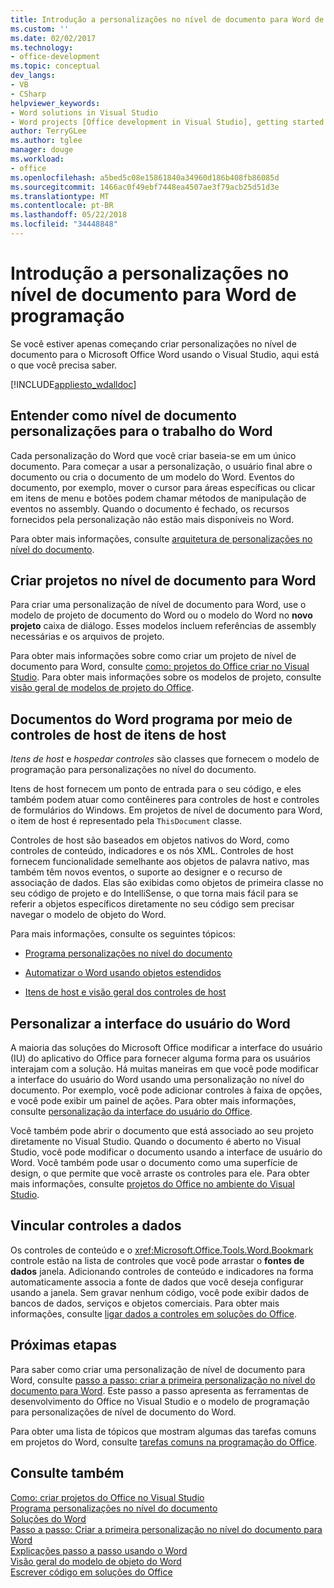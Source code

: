 ```yaml
---
title: Introdução a personalizações no nível de documento para Word de programação
ms.custom: ''
ms.date: 02/02/2017
ms.technology:
- office-development
ms.topic: conceptual
dev_langs:
- VB
- CSharp
helpviewer_keywords:
- Word solutions in Visual Studio
- Word projects [Office development in Visual Studio], getting started
author: TerryGLee
ms.author: tglee
manager: douge
ms.workload:
- office
ms.openlocfilehash: a5bed5c08e15861840a34960d186b408fb86085d
ms.sourcegitcommit: 1466ac0f49ebf7448ea4507ae3f79acb25d51d3e
ms.translationtype: MT
ms.contentlocale: pt-BR
ms.lasthandoff: 05/22/2018
ms.locfileid: "34448848"
---
```

# <a name="get-started-programming-document-level-customizations-for-word"></a>Introdução a personalizações no nível de documento para Word de programação
  Se você estiver apenas começando criar personalizações no nível de documento para o Microsoft Office Word usando o Visual Studio, aqui está o que você precisa saber.  
  
 [!INCLUDE[appliesto_wdalldoc](../vsto/includes/appliesto-wdalldoc-md.md)]  
  
## <a name="understand-how-document-level-customizations-for-word-work"></a>Entender como nível de documento personalizações para o trabalho do Word  
 Cada personalização do Word que você criar baseia-se em um único documento. Para começar a usar a personalização, o usuário final abre o documento ou cria o documento de um modelo do Word. Eventos do documento, por exemplo, mover o cursor para áreas específicas ou clicar em itens de menu e botões podem chamar métodos de manipulação de eventos no assembly. Quando o documento é fechado, os recursos fornecidos pela personalização não estão mais disponíveis no Word.  
  
 Para obter mais informações, consulte [arquitetura de personalizações no nível do documento](../vsto/architecture-of-document-level-customizations.md).  
  
## <a name="create-document-level-projects-for-word"></a>Criar projetos no nível de documento para Word  
 Para criar uma personalização de nível de documento para Word, use o modelo de projeto de documento do Word ou o modelo do Word no **novo projeto** caixa de diálogo. Esses modelos incluem referências de assembly necessárias e os arquivos de projeto.  
  
 Para obter mais informações sobre como criar um projeto de nível de documento para Word, consulte [como: projetos do Office criar no Visual Studio](../vsto/how-to-create-office-projects-in-visual-studio.md). Para obter mais informações sobre os modelos de projeto, consulte [visão geral de modelos de projeto do Office](../vsto/office-project-templates-overview.md).  
  
## <a name="program-word-documents-by-using-host-items-host-controls"></a>Documentos do Word programa por meio de controles de host de itens de host  
 *Itens de host* e *hospedar controles* são classes que fornecem o modelo de programação para personalizações no nível do documento.  
  
 Itens de host fornecem um ponto de entrada para o seu código, e eles também podem atuar como contêineres para controles de host e controles de formulários do Windows. Em projetos de nível de documento para Word, o item de host é representado pela `ThisDocument` classe.  
  
 Controles de host são baseados em objetos nativos do Word, como controles de conteúdo, indicadores e os nós XML. Controles de host fornecem funcionalidade semelhante aos objetos de palavra nativo, mas também têm novos eventos, o suporte ao designer e o recurso de associação de dados. Elas são exibidas como objetos de primeira classe no seu código de projeto e do IntelliSense, o que torna mais fácil para se referir a objetos específicos diretamente no seu código sem precisar navegar o modelo de objeto do Word.  
  
 Para mais informações, consulte os seguintes tópicos:  
  
-   [Programa personalizações no nível do documento](../vsto/programming-document-level-customizations.md)  
  
-   [Automatizar o Word usando objetos estendidos](../vsto/automating-word-by-using-extended-objects.md)  
  
-   [Itens de host e visão geral dos controles de host](../vsto/host-items-and-host-controls-overview.md)  
  
## <a name="customize-the-user-interface-of-word"></a>Personalizar a interface do usuário do Word  
 A maioria das soluções do Microsoft Office modificar a interface do usuário (IU) do aplicativo do Office para fornecer alguma forma para os usuários interajam com a solução. Há muitas maneiras em que você pode modificar a interface do usuário do Word usando uma personalização no nível do documento. Por exemplo, você pode adicionar controles à faixa de opções, e você pode exibir um painel de ações. Para obter mais informações, consulte [personalização da interface do usuário do Office](../vsto/office-ui-customization.md).  
  
 Você também pode abrir o documento que está associado ao seu projeto diretamente no Visual Studio. Quando o documento é aberto no Visual Studio, você pode modificar o documento usando a interface de usuário do Word. Você também pode usar o documento como uma superfície de design, o que permite que você arraste os controles para ele. Para obter mais informações, consulte [projetos do Office no ambiente do Visual Studio](../vsto/office-projects-in-the-visual-studio-environment.md).  
  
## <a name="bind-controls-to-data"></a>Vincular controles a dados  
 Os controles de conteúdo e o <xref:Microsoft.Office.Tools.Word.Bookmark> controle estão na lista de controles que você pode arrastar o **fontes de dados** janela. Adicionando controles de conteúdo e indicadores na forma automaticamente associa a fonte de dados que você deseja configurar usando a janela. Sem gravar nenhum código, você pode exibir dados de bancos de dados, serviços e objetos comerciais. Para obter mais informações, consulte [ligar dados a controles em soluções do Office](../vsto/binding-data-to-controls-in-office-solutions.md).  
  
## <a name="next-steps"></a>Próximas etapas  
 Para saber como criar uma personalização de nível de documento para Word, consulte [passo a passo: criar a primeira personalização no nível do documento para Word](../vsto/walkthrough-creating-your-first-document-level-customization-for-word.md). Este passo a passo apresenta as ferramentas de desenvolvimento do Office no Visual Studio e o modelo de programação para personalizações de nível de documento do Word.  
  
 Para obter uma lista de tópicos que mostram algumas das tarefas comuns em projetos do Word, consulte [tarefas comuns na programação do Office](../vsto/common-tasks-in-office-programming.md).  
  
## <a name="see-also"></a>Consulte também  
 [Como: criar projetos do Office no Visual Studio](../vsto/how-to-create-office-projects-in-visual-studio.md)   
 [Programa personalizações no nível do documento](../vsto/programming-document-level-customizations.md)   
 [Soluções do Word](../vsto/word-solutions.md)   
 [Passo a passo: Criar a primeira personalização no nível do documento para Word](../vsto/walkthrough-creating-your-first-document-level-customization-for-word.md)   
 [Explicações passo a passo usando o Word](../vsto/walkthroughs-using-word.md)   
 [Visão geral do modelo de objeto do Word](../vsto/word-object-model-overview.md)   
 [Escrever código em soluções do Office](../vsto/writing-code-in-office-solutions.md)  
  
  